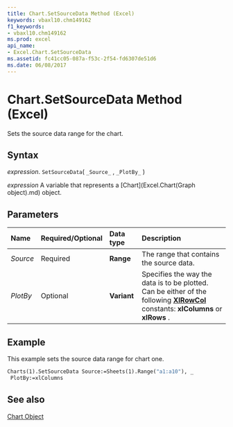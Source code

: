 ```yaml
---
title: Chart.SetSourceData Method (Excel)
keywords: vbaxl10.chm149162
f1_keywords:
- vbaxl10.chm149162
ms.prod: excel
api_name:
- Excel.Chart.SetSourceData
ms.assetid: fc41cc05-087a-f53c-2f54-fd6307de51d6
ms.date: 06/08/2017
---
```



# Chart.SetSourceData Method (Excel)

Sets the source data range for the chart.


## Syntax

 _expression_. `SetSourceData`( `_Source_` , `_PlotBy_` )

 _expression_ A variable that represents a [Chart](Excel.Chart(Graph object).md) object.


## Parameters



|Name|Required/Optional|Data type|Description|
|:-----|:-----|:-----|:-----|
| _Source_|Required| **Range**|The range that contains the source data.|
| _PlotBy_|Optional| **Variant**|Specifies the way the data is to be plotted. Can be either of the following  **[XlRowCol](Excel.XlRowCol.md)** constants: **xlColumns** or **xlRows** .|

## Example

This example sets the source data range for chart one.


```vb
Charts(1).SetSourceData Source:=Sheets(1).Range("a1:a10"), _ 
 PlotBy:=xlColumns
```


## See also


[Chart Object](Excel.Chart(object).md)


